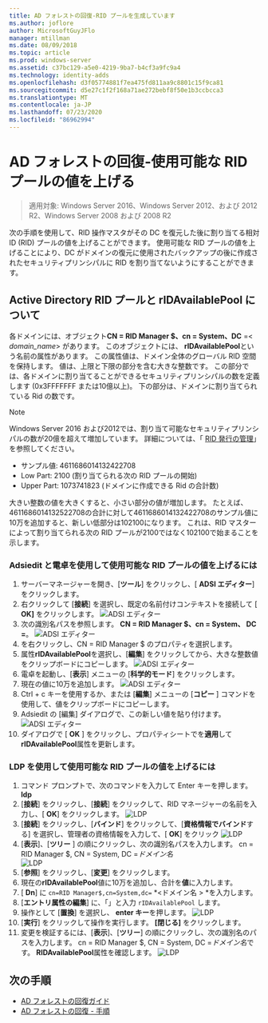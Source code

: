 ```yaml
---
title: AD フォレストの回復-RID プールを生成しています
ms.author: joflore
author: MicrosoftGuyJFlo
manager: mtillman
ms.date: 08/09/2018
ms.topic: article
ms.prod: windows-server
ms.assetid: c37bc129-a5e0-4219-9ba7-b4cf3a9fc9a4
ms.technology: identity-adds
ms.openlocfilehash: d3f05774881f7ea475fd811aa9c8801c15f9ca81
ms.sourcegitcommit: d5e27c1f2f168a71ae272bebf8f50e1b3ccbcca3
ms.translationtype: MT
ms.contentlocale: ja-JP
ms.lasthandoff: 07/23/2020
ms.locfileid: "86962994"
---
```

# <a name="ad-forest-recovery---raising-the-value-of-available-rid-pools"></a>AD フォレストの回復-使用可能な RID プールの値を上げる 

>適用対象: Windows Server 2016、Windows Server 2012、および 2012 R2、Windows Server 2008 および 2008 R2

次の手順を使用して、RID 操作マスタがその DC を復元した後に割り当てる相対 ID (RID) プールの値を上げることができます。 使用可能な RID プールの値を上げることにより、DC がドメインの復元に使用されたバックアップの後に作成されたセキュリティプリンシパルに RID を割り当てないようにすることができます。 

## <a name="about-active-directory-rid-pools-and-ridavailablepool"></a>Active Directory RID プールと rIDAvailablePool について

各ドメインには、オブジェクト**CN = RID Manager $、cn = System、DC** =< *domain_name*> があります。 このオブジェクトには、 **rIDAvailablePool**という名前の属性があります。 この属性値は、ドメイン全体のグローバル RID 空間を保持します。 値は、上限と下限の部分を含む大きな整数です。 この部分では、各ドメインに割り当てることができるセキュリティプリンシパルの数を定義します (0x3FFFFFFF または10億以上)。 下の部分は、ドメインに割り当てられている Rid の数です。 
  
> [!NOTE]
> Windows Server 2016 および2012では、割り当て可能なセキュリティプリンシパルの数が20億を超えて増加しています。 詳細については、「 [RID 発行の管理](./managing-rid-issuance.md)」を参照してください。 
  
- サンプル値: 4611686014132422708  
- Low Part: 2100 (割り当てられる次の RID プールの開始)  
- Upper Part: 1073741823 (ドメインに作成できる Rid の合計数)  
  
大きい整数の値を大きくすると、小さい部分の値が増加します。 たとえば、4611686014132522708の合計に対して4611686014132422708のサンプル値に10万を追加すると、新しい低部分は102100になります。 これは、RID マスターによって割り当てられる次の RID プールが2100ではなく102100で始まることを示します。 
  
### <a name="to-raise-the-value-of-available-rid-pools-using-adsiedit-and-the-calculator"></a>Adsiedit と電卓を使用して使用可能な RID プールの値を上げるには

1. サーバーマネージャーを開き、[**ツール**] をクリックし、[ **ADSI エディター**] をクリックします。
2. 右クリックして [**接続**] を選択し、既定の名前付けコンテキストを接続して [ **OK]** をクリックします。
   ![ADSI エディター](media/AD-Forest-Recovery-Raise-RID-Pool/adsi1.png) 
3. 次の識別名パスを参照します。 **CN = RID Manager $、cn = System、 <domain name> DC =**。
   ![ADSI エディター](media/AD-Forest-Recovery-Raise-RID-Pool/adsi2.png) 
3. を右クリックし、CN = RID Manager $ のプロパティを選択します。 
4. 属性**rIDAvailablePool**を選択し、[**編集**] をクリックしてから、大きな整数値をクリップボードにコピーします。
   ![ADSI エディター](media/AD-Forest-Recovery-Raise-RID-Pool/adsi3.png)  
5. 電卓を起動し、[**表示**] メニューの [**科学的モード**] をクリックします。 
6. 現在の値に10万を追加します。
   ![ADSI エディター](media/AD-Forest-Recovery-Raise-RID-Pool/adsi4.png) 
7. Ctrl + c キーを使用するか、または [**編集**] メニューの [**コピー** ] コマンドを使用して、値をクリップボードにコピーします。 
8. Adsiedit の [編集] ダイアログで、この新しい値を貼り付けます。 
   ![ADSI エディター](media/AD-Forest-Recovery-Raise-RID-Pool/adsi5.png) 
9. ダイアログで [ **OK** ] をクリックし、プロパティシートでを**適用**して**rIDAvailablePool**属性を更新します。 
  
### <a name="to-raise-the-value-of-available-rid-pools-using-ldp"></a>LDP を使用して使用可能な RID プールの値を上げるには  
  
1. コマンド プロンプトで、次のコマンドを入力して Enter キーを押します。  
   **ldp**  
2. [**接続**] をクリックし、[**接続**] をクリックして、RID マネージャーの名前を入力し、[ **OK**] をクリックします。 
   ![LDP](media/AD-Forest-Recovery-Raise-RID-Pool/ldp1.png)
3. [**接続**] をクリックし、[**バインド**] をクリックして、[**資格情報でバインド**する] を選択し、管理者の資格情報を入力して、[ **OK**] をクリック 
   ![LDP](media/AD-Forest-Recovery-Raise-RID-Pool/ldp2.png)
4. [**表示**]、[**ツリー** ] の順にクリックし、次の識別名パスを入力します。 cn = RID Manager $, CN = System, DC =*ドメイン名*  
   ![LDP](media/AD-Forest-Recovery-Raise-RID-Pool/ldp3.png)
5. [**参照**] をクリックし、[**変更**] をクリックします。 
6. 現在の**rIDAvailablePool**値に10万を追加し、合計を**値**に入力します。 
7. [ **Dn**] に `cn=RID Manager$,cn=System,dc=` *<ドメイン名 \> *を入力します。 
8. [**エントリ属性の編集**] に、「」と入力 `rIDAvailablePool` します。 
9. 操作として [**置換**] を選択し、 **enter キー**を押します。
   ![LDP](media/AD-Forest-Recovery-Raise-RID-Pool/ldp4.png) 
10. [**実行**] をクリックして操作を実行します。 **[閉じる]** をクリックします。
11. 変更を検証するには、[**表示**]、[**ツリー**] の順にクリックし、次の識別名のパスを入力します。 cn = RID Manager $, CN = System, DC =*ドメイン名*です。   **RIDAvailablePool**属性を確認します。 
   ![LDP](media/AD-Forest-Recovery-Raise-RID-Pool/ldp5.png)

## <a name="next-steps"></a>次の手順

- [AD フォレストの回復ガイド](AD-Forest-Recovery-Guide.md)
- [AD フォレストの回復 - 手順](AD-Forest-Recovery-Procedures.md)
